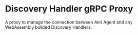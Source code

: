 # Discovery Handler gRPC Proxy
A proxy to manage the connection between Akri Agent and any WebAssembly builded Discovery Handlers. 
